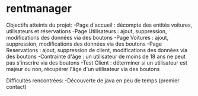 # rentmanager

Objectifs atteints du projet:
-Page d'accueil : décompte des entités voitures, utilisateurs et réservations
-Page Utilisateurs : ajout, suppression, modifications des données via des boutons
-Page Voitures : ajout, suppression, modifications des données via des boutons
-Page Reservations : ajout, suppression de client, modifications des données via des boutons
-Contrainte d'âge : un utilisateur de moins de 18 ans ne peut pas s'inscrire via des boutons
-Test Client :  déterminer si un utilisateur est majeur ou non, récupérer l'âge d'un utilisateur via des boutons

Difficultés rencontrées:
-Découverte de java en peu de temps (premier contact)
